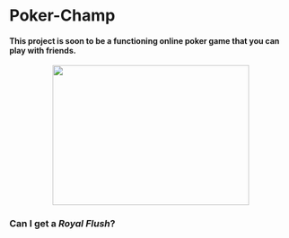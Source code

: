 <h1>Poker-Champ</h1>
<h4>This project is soon to be a functioning online poker game that you can play with friends.</h4>
<p align="center">
     <img src="https://openclipart.org/image/800px/304391"
          width="350"
          height="250">
</p>
<h3>Can I get a <em>Royal Flush</em>?</h3>
